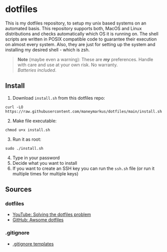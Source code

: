 # dotfiles

This is my dotfiles repository, to setup my unix based systems on an automated basis. This repository supports both, MacOS and Linux distributions and checks automatically which OS it is running on.
The shell scripts are written in POSIX compatible code to guarantee their execution on almost every system. Also, they are just for setting up the system and installing my desired shell - which is zsh.

> **Note** (maybe even a warning): These are ***my*** preferences. Handle with care and use at your own risk. No warranty.\
*Batteries included*.

## Install

1. Download `install.sh` from this dotfiles repo:
```
curl -LO https://raw.githubusercontent.com/maneymarkus/dotfiles/main/install.sh
```
2. Make file executable:
```
chmod u+x install.sh
```
3. Run it as root:
```
sudo ./install.sh
```
4. Type in your password
5. Decide what you want to install
6. If you want to create an SSH key you can run the `ssh.sh` file (or run it multiple times for multiple keys) 

## Sources

### dotfiles

- [YouTube: Solving the dotfiles problem](https://www.youtube.com/watch?v=mSXOYhfDFYo)
- [GitHub: Awsome dotfiles](https://github.com/webpro/awesome-dotfiles)

### .gitignore

- [.gitignore templates](https://github.com/github/gitignore)
